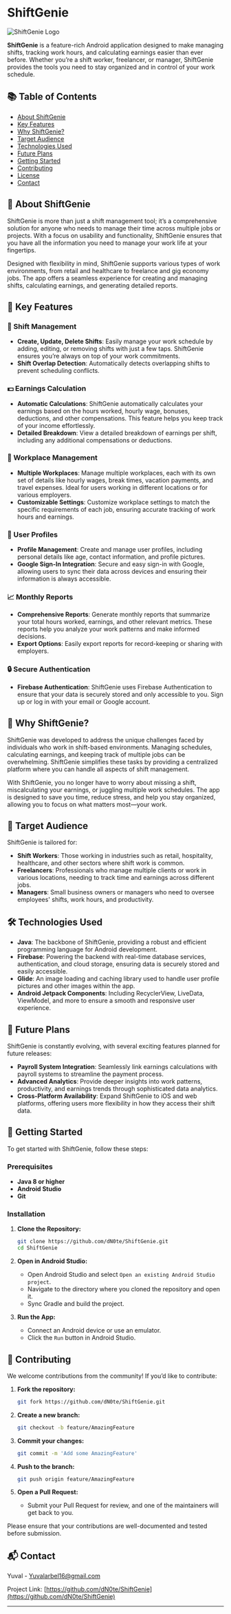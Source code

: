 
# ShiftGenie

![ShiftGenie Logo](path/to/your/logo.png)

**ShiftGenie** is a feature-rich Android application designed to make managing shifts, tracking work hours, and calculating earnings easier than ever before. Whether you’re a shift worker, freelancer, or manager, ShiftGenie provides the tools you need to stay organized and in control of your work schedule.

## 📚 Table of Contents

- [About ShiftGenie](#about-shiftgenie)
- [Key Features](#key-features)
- [Why ShiftGenie?](#why-shiftgenie)
- [Target Audience](#target-audience)
- [Technologies Used](#technologies-used)
- [Future Plans](#future-plans)
- [Getting Started](#getting-started)
- [Contributing](#contributing)
- [License](#license)
- [Contact](#contact)

## 🌟 About ShiftGenie

ShiftGenie is more than just a shift management tool; it’s a comprehensive solution for anyone who needs to manage their time across multiple jobs or projects. With a focus on usability and functionality, ShiftGenie ensures that you have all the information you need to manage your work life at your fingertips.

Designed with flexibility in mind, ShiftGenie supports various types of work environments, from retail and healthcare to freelance and gig economy jobs. The app offers a seamless experience for creating and managing shifts, calculating earnings, and generating detailed reports.

## 🚀 Key Features

### 📅 Shift Management
- **Create, Update, Delete Shifts**: Easily manage your work schedule by adding, editing, or removing shifts with just a few taps. ShiftGenie ensures you’re always on top of your work commitments.
- **Shift Overlap Detection**: Automatically detects overlapping shifts to prevent scheduling conflicts.

### 💵 Earnings Calculation
- **Automatic Calculations**: ShiftGenie automatically calculates your earnings based on the hours worked, hourly wage, bonuses, deductions, and other compensations. This feature helps you keep track of your income effortlessly.
- **Detailed Breakdown**: View a detailed breakdown of earnings per shift, including any additional compensations or deductions.

### 🏢 Workplace Management
- **Multiple Workplaces**: Manage multiple workplaces, each with its own set of details like hourly wages, break times, vacation payments, and travel expenses. Ideal for users working in different locations or for various employers.
- **Customizable Settings**: Customize workplace settings to match the specific requirements of each job, ensuring accurate tracking of work hours and earnings.

### 👤 User Profiles
- **Profile Management**: Create and manage user profiles, including personal details like age, contact information, and profile pictures.
- **Google Sign-In Integration**: Secure and easy sign-in with Google, allowing users to sync their data across devices and ensuring their information is always accessible.

### 📈 Monthly Reports
- **Comprehensive Reports**: Generate monthly reports that summarize your total hours worked, earnings, and other relevant metrics. These reports help you analyze your work patterns and make informed decisions.
- **Export Options**: Easily export reports for record-keeping or sharing with employers.

### 🔒 Secure Authentication
- **Firebase Authentication**: ShiftGenie uses Firebase Authentication to ensure that your data is securely stored and only accessible to you. Sign up or log in with your email or Google account.

## 🤔 Why ShiftGenie?

ShiftGenie was developed to address the unique challenges faced by individuals who work in shift-based environments. Managing schedules, calculating earnings, and keeping track of multiple jobs can be overwhelming. ShiftGenie simplifies these tasks by providing a centralized platform where you can handle all aspects of shift management.

With ShiftGenie, you no longer have to worry about missing a shift, miscalculating your earnings, or juggling multiple work schedules. The app is designed to save you time, reduce stress, and help you stay organized, allowing you to focus on what matters most—your work.

## 🎯 Target Audience

ShiftGenie is tailored for:

- **Shift Workers**: Those working in industries such as retail, hospitality, healthcare, and other sectors where shift work is common.
- **Freelancers**: Professionals who manage multiple clients or work in various locations, needing to track time and earnings across different jobs.
- **Managers**: Small business owners or managers who need to oversee employees' shifts, work hours, and productivity.

## 🛠 Technologies Used

- **Java**: The backbone of ShiftGenie, providing a robust and efficient programming language for Android development.
- **Firebase**: Powering the backend with real-time database services, authentication, and cloud storage, ensuring data is securely stored and easily accessible.
- **Glide**: An image loading and caching library used to handle user profile pictures and other images within the app.
- **Android Jetpack Components**: Including RecyclerView, LiveData, ViewModel, and more to ensure a smooth and responsive user experience.

## 🚧 Future Plans

ShiftGenie is constantly evolving, with several exciting features planned for future releases:

- **Payroll System Integration**: Seamlessly link earnings calculations with payroll systems to streamline the payment process.
- **Advanced Analytics**: Provide deeper insights into work patterns, productivity, and earnings trends through sophisticated data analytics.
- **Cross-Platform Availability**: Expand ShiftGenie to iOS and web platforms, offering users more flexibility in how they access their shift data.

## 🚀 Getting Started

To get started with ShiftGenie, follow these steps:

### Prerequisites

- **Java 8 or higher**
- **Android Studio**
- **Git**

### Installation

1. **Clone the Repository:**

   ```bash
   git clone https://github.com/dN0te/ShiftGenie.git
   cd ShiftGenie
   ```

2. **Open in Android Studio:**

   - Open Android Studio and select `Open an existing Android Studio project`.
   - Navigate to the directory where you cloned the repository and open it.
   - Sync Gradle and build the project.

3. **Run the App:**

   - Connect an Android device or use an emulator.
   - Click the `Run` button in Android Studio.

## 🤝 Contributing

We welcome contributions from the community! If you’d like to contribute:

1. **Fork the repository:**

   ```bash
   git fork https://github.com/dN0te/ShiftGenie.git
   ```

2. **Create a new branch:**

   ```bash
   git checkout -b feature/AmazingFeature
   ```

3. **Commit your changes:**

   ```bash
   git commit -m 'Add some AmazingFeature'
   ```

4. **Push to the branch:**

   ```bash
   git push origin feature/AmazingFeature
   ```

5. **Open a Pull Request:**

   - Submit your Pull Request for review, and one of the maintainers will get back to you.

Please ensure that your contributions are well-documented and tested before submission.

## 📬 Contact

Yuval - Yuvalarbel16@gmail.com

Project Link: [https://github.com/dN0te/ShiftGenie](https://github.com/dN0te/ShiftGenie)

---
